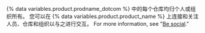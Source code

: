 {% data variables.product.prodname_dotcom %} 中的每个仓库均归个人或组织所有。 您可以在 {% data variables.product.product_name %} 上连接和关注人员、仓库和组织以与之进行交互。 For more information, see "[Be social](/articles/be-social)."